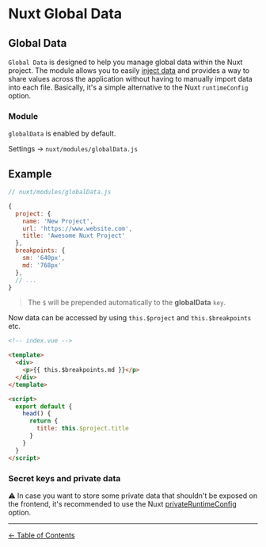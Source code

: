 # Nuxt Global Data

## Global Data

`Global Data` is designed to help you manage global data within the Nuxt project. The module allows you to easily [inject data](https://nuxtjs.org/docs/2.x/directory-structure/plugins#inject-in-root--context) and provides a way to share values across the application without having to manually import data into each file. Basically, it's a simple alternative to the Nuxt `runtimeConfig` option.

### Module

`globalData` is enabled by default.

Settings → `nuxt/modules/globalData.js`

## Example

```js
// nuxt/modules/globalData.js

{
  project: {
    name: 'New Project',
    url: 'https://www.website.com',
    title: 'Awesome Nuxt Project'
  },
  breakpoints: {
    sm: '640px',
    md: '768px'
  },
  // ...
}
```

> The `$` will be prepended automatically to the **globalData** `key`.

Now data can be accessed by using `this.$project` and `this.$breakpoints` etc.

```html
<!-- index.vue -->

<template>
  <div>
    <p>{{ this.$breakpoints.md }}</p>
  </div>
</template>

<script>
  export default {
    head() {
      return {
        title: this.$project.title
      }
    }
  }
</script>
```

### Secret keys and private data

⚠️ In case you want to store some private data that shouldn't be exposed on the frontend, it's recommended to use the Nuxt [privateRuntimeConfig](https://nuxtjs.org/docs/2.x/directory-structure/nuxt-config#privateruntimeconfig) option.

---

[← Table of Contents](README.md)
